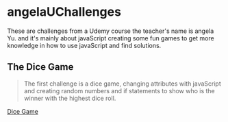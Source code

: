# angelaUChallenges

These are challenges from a Udemy course the teacher's name is angela Yu. and it's mainly about javaScript creating some fun games to get more knowledge in how to use javaScript and find solutions.

## The Dice Game

>The first challenge is a dice game, changing attributes with javaScript and creating random numbers and if statements to show who is the winner with the highest dice roll.

[Dice Game](https://levycro-dice-game.netlify.app/)
